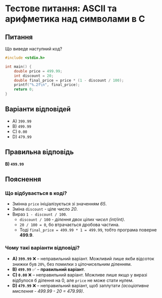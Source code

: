 # Тестове питання: ASCII та арифметика над символами в C

## **Питання**
Що виведе наступний код?

```c
#include <stdio.h>

int main() {
    double price = 499.99;
    int discount = 20;
    double final_price = price * (1 - discount / 100);
    printf("%.2f\n", final_price);
    return 0;
}
```

## **Варіанти відповідей**
- A) `399.99`
- B) `499.99`
- C) `0.00`
- D) `479.99`

## **Правильна відповідь**
 **B) `499.99`**

## **Пояснення**
### **Що відбувається в коді?**
- Змінна `price` ініціалізується зі значенням *65*.
- Зміна `discount` - ціле число *20*.
- Вираз `1 - discount / 100`.
  - `discount / 100` - *ділення двох цілих чисел (int/int)*.
  - `20 / 100 = 0`, бо втрачається дробова частина.
  - Тоді `final_price = 499.99 * 1 = 499.99`, тобто програма поверне **499.9**.


### **Чому такі варіанти відповіді?**
- **A) `399.99`** ❌ – неправильний варіант. Можливий лише якби відсоток знижки був `20%`, без помилки з цілочисельним діленням.
- **B) `499.99`** ✅ – **правильний варіант**.
- **C) `0.00`** ❌ – неправильний варіант. Можливе лише якщо у виразі відбулося б ділення на 0, але `price` не може стати нулем.
- **D) `479.99`** ❌ – неправильний варіант, щоб заплутати *(асоціативне мислення - 499.99 - 20 = 479.99)*.
